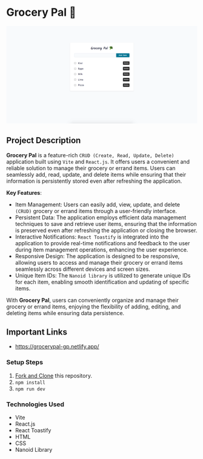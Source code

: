 # Grocery Pal 🥦

![Grocery Pal](public/gp-banner.png)

## Project Description

**Grocery Pal** is a feature-rich `CRUD (Create, Read, Update, Delete)` application built using `Vite` and `React.js`. It offers users a convenient and reliable solution to manage their grocery or errand items. Users can seamlessly add, read, update, and delete items while ensuring that their information is persistently stored even after refreshing the application.

__Key Features__:

- Item Management: Users can easily add, view, update, and delete `(CRUD)` grocery or errand items through a user-friendly interface.
- Persistent Data: The application employs efficient data management techniques to save and retrieve user items, ensuring that the information is preserved even after refreshing the application or closing the browser.
- Interactive Notifications: `React Toastify` is integrated into the application to provide real-time notifications and feedback to the user during item management operations, enhancing the user experience.
- Responsive Design: The application is designed to be responsive, allowing users to access and manage their grocery or errand items seamlessly across different devices and screen sizes.
- Unique Item IDs: The `Nanoid library` is utilized to generate unique IDs for each item, enabling smooth identification and updating of specific items.

With **Grocery Pal**, users can conveniently organize and manage their grocery or errand items, enjoying the flexibility of adding, editing, and deleting items while ensuring data persistence.

## Important Links

- https://grocerypal-gp.netlify.app/

### Setup Steps

1. [Fork and Clone](https://github.com/iamatos3/grocery-pal) this repository.
2. ```npm install```
3. ```npm run dev```

### Technologies Used

- Vite
- React.js
- React Toastify
- HTML
- CSS
- Nanoid Library